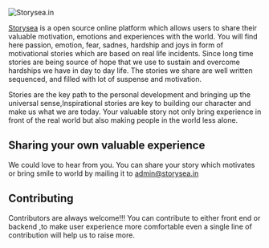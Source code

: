 

![[Storysea.in](https://www.storysea.in/)](https://www.storysea.in/content/default-monochrome-white.svg)

 
[Storysea](https://www.storysea.in/) is a open source online platform which allows users to share their valuable motivation, emotions and experiences with the world.
You will find here passion, emotion, fear, sadnes, hardship and joys in form of motivational stories which are based on real life incidents.
Since long time stories are being source of hope that we use to sustain and overcome hardships we have in day to day life.
The stories we share are well written sequenced, and filled with lot of suspense and motivation.


Stories are the key path to the personal development and bringing up the universal sense,Inspirational stories are key to building our character and make us what we are today. 
 Your valuable story not only bring experience in front of the real world but also making people in the world less alone.
 
## Sharing your own valuable experience
We could love to hear from you.
You can share your story which motivates or bring smile to world by mailing it to admin@storysea.in



## Contributing
Contributors are always welcome!!!
 You can contribute to either front end or backend ,to make user experience more comfortable even a single line of contribution will help us to raise more.